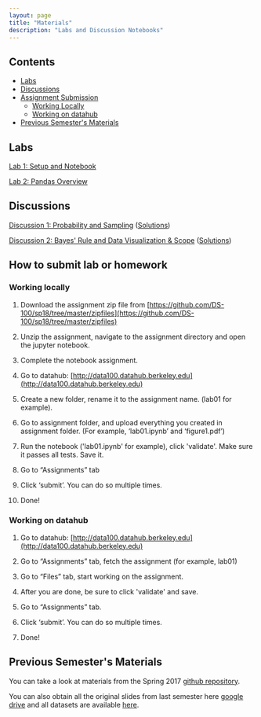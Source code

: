 ```yaml
---
layout: page
title: "Materials"
description: "Labs and Discussion Notebooks"
---
```


## Contents

- [Labs](#labs)
- [Discussions](#discussions)
- [Assignment Submission](#how-to-submit-lab-or-homework)
    - [Working Locally](#working-locally)
    - [Working on datahub](#working-on-datahub)
- [Previous Semester's Materials](#previous-semesters-materials)

## Labs

[Lab 1: Setup and Notebook](https://github.com/DS-100/sp18/raw/master/zipfiles/lab01.zip)

[Lab 2: Pandas Overview](https://github.com/DS-100/sp18/raw/master/zipfiles/lab02.zip)

## Discussions
[Discussion 1: Probability and Sampling](assets/discussions/disc01.pdf) ([Solutions](assets/discussions/disc01-sol.pdf))

[Discussion 2: Bayes' Rule and Data Visualization & Scope](assets/discussions/disc02.pdf) ([Solutions](assets/discussions/disc02-sol.pdf))

<!-- 
## Labs


[Lab 2: Pandas Overview](https://github.com/DS-100/fa17-materials/raw/master/zipfiles/lab02.zip)

[Lab 3: Data Cleaning and Seaborn](https://github.com/DS-100/fa17-materials/raw/master/zipfiles/lab03.zip)

[Lab 4: Plotting, smoothing, transformation](https://github.com/DS-100/fa17-materials/raw/master/zipfiles/lab04.zip)

[Lab 5: Regular Expression](https://github.com/DS-100/fa17-materials/raw/master/zipfiles/lab05.zip)

[Lab 6: Modeling and Estimation](https://github.com/DS-100/fa17-materials/raw/master/zipfiles/lab06.zip)

[Lab 7: Bootstrap](https://github.com/DS-100/fa17-materials/raw/master/zipfiles/lab07.zip)

[Lab 8: SQL and Database Setup](https://github.com/DS-100/fa17-materials/raw/master/zipfiles/lab08.zip)

[Lab 9: Spark](https://github.com/DS-100/fa17-materials/raw/master/zipfiles/lab09.zip)

[Lab 10: Least Squares Regression](https://github.com/DS-100/fa17-materials/raw/master/zipfiles/lab10.zip)

[Lab 11: Feature Engineering & Cross Validation](https://github.com/DS-100/fa17-materials/raw/master/zipfiles/lab11.zip)

[Lab 12: TensorFlow & Logistic/Softmax Regression](https://github.com/DS-100/fa17-materials/raw/master/zipfiles/lab12.zip)

[Lab 13: XPath](https://github.com/DS-100/fa17-materials/raw/master/zipfiles/lab13.zip)

## Practice Exam Questions
[Midterm](assets/exams/midterm/midterm.pdf)

## Discussions
[Discussion 1: Python, Numpy, Matrix Operations, Calculus](https://docs.google.com/a/berkeley.edu/presentation/d/10XhhkYLemrVQQzo4QzkCz4TYF8bDdzwSWuq3UIQDb60/edit?usp=sharing)

[Discussion 2: Sampling](https://github.com/DS-100/fa17-materials/raw/master/zipfiles/disc02.zip)

[Discussion 3: HW2 Recap, Data Cleaning, and EDA](https://github.com/DS-100/fa17-materials/raw/master/zipfiles/disc03.zip)

[Discussion 4: Visualizations](https://github.com/DS-100/fa17-materials/raw/master/zipfiles/disc04.zip)
/ [Slides](https://docs.google.com/a/berkeley.edu/presentation/d/16UvngsXFOnAJy5ubOoUjMFQLGNJu0raJJ7bte89m6lE/edit?usp=sharing)

[Discussion 5: Regex](https://docs.google.com/a/berkeley.edu/presentation/d/1e3NllD0o3hk-B5VKxRvDc3gZMVA0pTXhImSny4rgYFw/edit?usp=sharing)

[Discussion 6: Estimation & Convexity](https://github.com/DS-100/fa17-materials/raw/master/zipfiles/disc06.zip)

[Discussion 7: SQL](https://github.com/DS-100/fa17-materials/raw/master/zipfiles/disc07.zip)

[Discussion 8: P-values & P-hacking](https://docs.google.com/a/berkeley.edu/presentation/d/18F5ERbcXTfiTUpThrOeYHAqaLXa7G8XgehHkW2nmExA/edit?usp=sharing)

[Discussion 9: Regression and Featurization](https://github.com/DS-100/fa17-materials/tree/master/disc/disc09)

[Discussion 10: Linear Algebra and Gradient Review](https://github.com/DS-100/fa17-materials/raw/master/zipfiles/disc10.zip)

[Discussion 12: Precision/Recall and Logistic Regression](https://docs.google.com/a/berkeley.edu/presentation/d/1cR5pVL16wHx3V8FaGrnpWX4HJst2Ibacpco6P1ZxFFY/edit?usp=sharing) -->

## How to submit lab or homework
### Working locally

1.  Download the assignment zip file from [https://github.com/DS-100/sp18/tree/master/zipfiles](https://github.com/DS-100/sp18/tree/master/zipfiles)

2.  Unzip the assignment, navigate to the assignment directory and open the jupyter notebook.

3.  Complete the notebook assignment.

4.  Go to datahub:
    [http://data100.datahub.berkeley.edu](http://data100.datahub.berkeley.edu)

5.  Create a new folder, rename it to the assignment name. (lab01 for example).

6.  Go to assignment folder, and upload everything you created in assignment folder. (For example, ‘lab01.ipynb’ and ‘figure1.pdf’)

7.  Run the notebook ('lab01.ipynb' for example), click 'validate'. Make sure it passes all tests. Save it.

8.  Go to “Assignments” tab

9.  Click ‘submit’. You can do so multiple times.

10. Done!

### Working on datahub

1.  Go to datahub:
    [http://data100.datahub.berkeley.edu](http://data100.datahub.berkeley.edu)

2.  Go to “Assignments” tab, fetch the assignment (for example, lab01)

3.  Go to “Files” tab, start working on the assignment. 

4.  After you are done, be sure to click 'validate' and save. 

5.  Go to “Assignments” tab.

6.  Click ‘submit’. You can do so multiple times.

7.  Done!

## Previous Semester's Materials

You can take a look at materials from the Spring 2017 [github repository](https://github.com/DS-100/sp17/tree/master/materials).

You can also obtain all the original slides from last semester here [google drive](https://drive.google.com/open?id=0Bze55lezLJhIM3BBRW0wc0lXQWs) and all datasets are available [here](https://drive.google.com/open?id=0B2k285AK-3KER3JoZU9hQVNGU2c).
